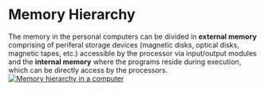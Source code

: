 # Memory Hierarchy
The memory in the personal computers can be divided in **external memory** comprising of periferal storage devices (magnetic disks, optical disks, magnetic tapes, etc.) accessible by the processor via input/output modules and the **internal memory** where the programs reside during execution, which can be directly access by the processors.
[![Memory hierarchy in a computer](https://media.geeksforgeeks.org/wp-content/uploads/Untitled-drawing-4-4.png)](https://media.geeksforgeeks.org/wp-content/uploads/Untitled-drawing-4-4.png)

